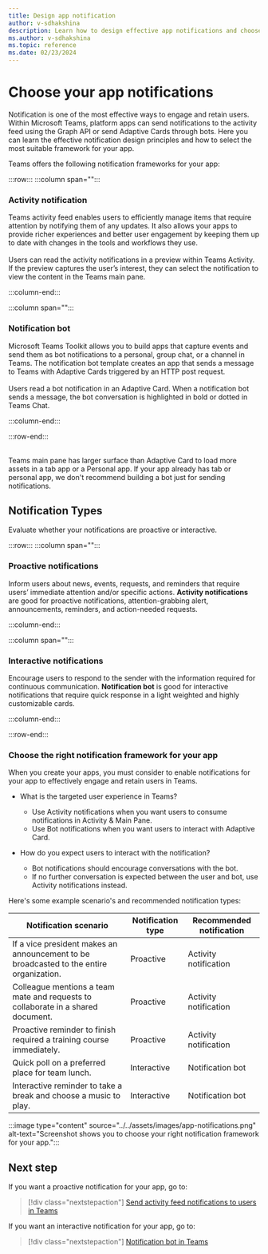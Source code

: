 ```yaml
---
title: Design app notification
author: v-sdhakshina
description: Learn how to design effective app notifications and choose the right framework for your app.
ms.author: v-sdhakshina
ms.topic: reference
ms.date: 02/23/2024
---
```


# Choose your app notifications

Notification is one of the most effective ways to engage and retain users. Within Microsoft Teams, platform apps can send notifications to the activity feed using the Graph API or send Adaptive Cards through bots. Here you can learn the effective notification design principles and how to select the most suitable framework for your app.

Teams offers the following notification frameworks for your app:

:::row:::
   :::column span="":::

### Activity notification

Teams activity feed enables users to efficiently manage items that require attention by notifying them of any updates. It also allows your apps to provide richer experiences and better user engagement by keeping them up to date with changes in the tools and workflows they use.
<br>
<br>
Users can read the activity notifications in a preview within Teams Activity. If the preview captures the user’s interest, they can select the notification to view the content in the Teams main pane.

   :::column-end:::

   :::column span="":::

### Notification bot

Microsoft Teams Toolkit allows you to build apps that capture events and send them as bot notifications to a personal, group chat, or a channel in Teams. The notification bot template creates an app that sends a message to Teams with Adaptive Cards triggered by an HTTP post request.
<br>
<br>
Users read a bot notification in an Adaptive Card. When a notification bot sends a message, the bot conversation is highlighted in bold or dotted in Teams Chat.

   :::column-end:::

:::row-end:::

<br>
Teams main pane has larger surface than Adaptive Card to load more assets in a tab app or a Personal app. If your app already has tab or personal app, we don't recommend building a bot just for sending notifications.

## Notification Types

Evaluate whether your notifications are proactive or interactive.

:::row:::
   :::column span="":::

### Proactive notifications

Inform users about news, events, requests, and reminders that require users’ immediate attention and/or specific actions. **Activity notifications** are good for proactive notifications, attention-grabbing alert, announcements, reminders, and action-needed requests.

   :::column-end:::

   :::column span="":::

### Interactive notifications

Encourage users to respond to the sender with the information required for continuous communication. **Notification bot** is good for interactive notifications that require quick response in a light weighted and highly customizable cards.

   :::column-end:::

:::row-end:::

### Choose the right notification framework for your app

When you create your apps, you must consider to enable notifications for your app to effectively engage and retain users in Teams.

* What is the targeted user experience in Teams?
  * Use Activity notifications when you want users to consume notifications in Activity & Main Pane. <br>
  * Use Bot notifications when you want users to interact with Adaptive Card.

* How do you expect users to interact with the notification?
  * Bot notifications should encourage conversations with the bot. <br>
  * If no further conversation is expected between the user and bot, use Activity notifications instead.  

Here's some example scenario's and recommended notification types:

|Notification scenario|Notification type |Recommended notification|
|----|----|----|
|If a vice president makes an announcement to be broadcasted to the entire organization.|Proactive|Activity notification|
|Colleague mentions a team mate and requests to collaborate in a shared document.|Proactive|Activity notification|
|Proactive reminder to finish required a training course immediately.|Proactive|Activity notification|
|Quick poll on a preferred place for team lunch.|Interactive|Notification bot|
|Interactive reminder to take a break and choose a music to play.|Interactive|Notification bot|

:::image type="content" source="../../assets/images/app-notifications.png" alt-text="Screenshot shows you to choose your right notification framework for your app.":::

## Next step

If you want a proactive notification for your app, go to:

> [!div class="nextstepaction"]
> [Send activity feed notifications to users in Teams](../../tabs/send-activity-feed-notification.md)

If you want an interactive notification for your app, go to:

> [!div class="nextstepaction"]
> [Notification bot in Teams](../../bots/how-to/conversations/notification-bot-in-teams.md)
